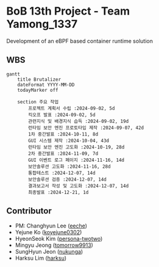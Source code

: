 # BoB 13th Project - Team Yamong_1337

Development of an eBPF based container runtime solution

## WBS

```mermaid
gantt
    title Brutalizer
    dateFormat YYYY-MM-DD
    todayMarker off

    section 주요 작업
        프로젝트 계획서 수립 :2024-09-02, 5d
        킥오프 발표 :2024-09-02, 5d
        관련지식 및 배경지식 습득 :2024-09-02, 19d
        런타임 보안 엔진 프로토타입 제작 :2024-09-07, 42d
        1차 중간발표 :2024-10-11, 8d
        GUI 시스템 제작 :2024-10-04, 43d
        런타임 보안 엔진 고도화 :2024-10-19, 28d
        2차 중간발표 :2024-11-09, 7d
        GUI 이벤트 로그 페이지 :2024-11-16, 14d
        보안솔루션 고도화 :2024-11-16, 28d
        통합테스트 :2024-12-07, 14d
        보안솔루션 검증 :2024-12-07, 14d
        결과보고서 작성 및 고도화 :2024-12-07, 14d
        최종발표 :2024-12-21, 1d
```


## Contributor
* PM: Changhyun Lee ([eeche](https://github.com/eeche))
* Yejune Ko ([koyejune0302](https://github.com/KoYejune0302))
* HyeonSeok Kim ([persona-twotwo](https://github.com/persona-twotwo))
* Mingyu Jeong ([tomorrow9913](https://github.com/tomorrow9913))
* SungHyun Jeon ([nukunga](https://github.com/nukunga))
* Harksu Lim ([harksu](https://github.com/harksu))
